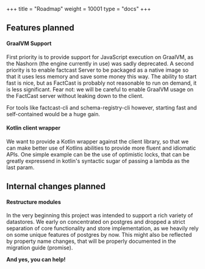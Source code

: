 +++
title = "Roadmap"
weight = 10001
type = "docs"
+++

## Features planned

#### GraalVM Support

First priority is to provide support for JavaScript execution on GraalVM, as the Nashorn (the engine currently in use) was sadly deprecated. A second priority is to enable factcast Server to be packaged as a native image so that it uses less memory and save some money this way. The ability to start fast is nice, but as FactCast is probably not reasonable to run on demand, it is less significant.
Fear not: we will be careful to enable GraalVM usage on the FactCast server without leaking down to the client.

For tools like factcast-cli and schema-registry-cli however, starting fast and self-contained would be a huge gain. 

#### Kotlin client wrapper

We want to provide a Kotlin wrapper against the client library, so that we can make better use of Kotlins abilities to provide more fluent and idiomatic APIs.
One simple example can be the use of optimistic locks, that can be greatly expressend in kotlin's syntactic sugar of passing a lambda as the last param.

## Internal changes planned

#### Restructure modules

In the very beginning this project was intended to support a rich variety of datastores. We early on concentrated on postgres and dropped a strict separation of core functionality and store implementation, as we heavily rely on some unique features of postgres by now. This might also be reflected by property name changes, that will be properly documented in the migration guide (promise).
  


**And yes, you can help!**


